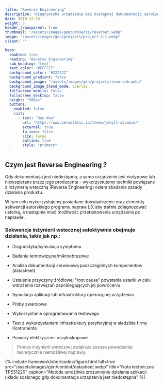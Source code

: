```yaml
---
title: "Reverse Engineering"
description: "Diagnostyka urządzenia bez dostępnej dokumentacji serwisowej"
date: 2018-12-20
weight: 3
header_transparent: true
thumbnail: "/assets/images/gen/projects/reverset.webp"
image: "/assets/images/gen/projects/project-3-1.webp"
client: ""

hero:
  enabled: true
  heading: "Reverse Engineering"
  sub_heading: "text"
  text_color: "#FFFFFF"
  background_color: "#222222"
  background_gradient: false
  background_image: "/assets/images/gen/projects/reverseb.webp"
  background_image_blend_mode: overlay
  fullscreen_mobile: false
  fullscreen_desktop: false
  height: "500px"
  buttons:
    enabled: false
    list:
      - text: "Buy Now"
        url: "https://www.zerostatic.io/theme/jekyll-advance/"
        external: true
        fa_icon: false
        size: large
        outline: true
        style: "primary"
---
```



## Czym jest Reverse Engineering ?

Gdy dokumentacja jest niedostępna, a samo urządzenie jest nietypowe lub niewspierane przez jego producenta - wykorzystujemy techniki powiązane z inżynierią wsteczną (Reverse Engineering) celem zbadania zasady działania produktu.

W tym celu wykorzystujemy posiadane doświadczenie oraz elementy sekwencji autorskiego programu napraw L3, aby trafnie zdiagnozować usterkę, a następnie mieć możliwość przetestowania urządzenia po naprawie.

### Sekwencja inżynierii wstecznej selektywnie obejmuje działania, takie jak np.:

- Diagnostyka/symulacja symptomu

- Badania termowizyjne/mikroobrazowe

- Analiza dokumentacji serwisowej poszczególnych komponentów (datasheet)

- Ustalenie przyczyny źródłowej "root cause" powstania usterki w celu wdrożenia rozwiązań zapobiegających jej powróceniu

- Symulacja aplikacji lub infrastruktury operacyjnej urządzenia

- Próby zwarciowe

- Wykorzystanie oprogramowania testowego

- Test z wykorzystaniem infrastruktury peryferyjnej w siedzibie firmy Kontrahenta

- Pomiary elektryczne i oscyloskopowe



> Proces inżynierii wstecznej zwiększa szanse powodzenia teoretycznie niemożliwej naprawy.


{% include framework/shortcodes/figure.html full=true src="/assets/images/gen/content/datasheet.webp" title="Nota techniczna TPS51220"  caption="Metoda umożliwia zrozumienie działania aplikacji układu scalonego gdy dokumentacja urządzenia jest niedostępna" %}




